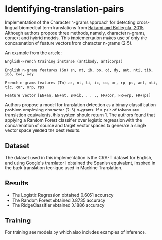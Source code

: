 # Identifying-translation-pairs

Implementation of the Character n-grams approach for detecting cross-lingual biomedical term translations from [Hakami and Bollegala, 2015](https://cgi.csc.liv.ac.uk/~huda/papers/biotrans.pdf)
Although authors propose three methods, namely, character n-grams, context  and hybrid models. This implementation makes use of only the concatenation of feature vectors from character n-grams (2-5).

An example from the article:

  ``English-French training instance (antibody, anticorps)``
  
  ``English n-grams features (Sn) an, nt, ib, bo, od, dy, ant, nti, tib, ibo, bod, ody``
  
  ``French n-grams features (Tn) an, nt, ti, ic, co, or, rp, ps, ant, nti, tic, cor, orp, rps``
  
  ``Feature vector [EN+an, EN+nt, EN+ib, . . ., FR+cor, FR+orp, FR+rps]``

Authors propose a model for translation detection as a binary classification problem employing character (2-5) n-grams. If a pair of tokens are translation equivalents, this system should return 1. The authors found that applying a Random Forest classifier over logistic regression with the concatenation of source and target vector spaces to generate a single vector space yielded the best results. 

Dataset
-----
The dataset used in this implementation is the CRAFT dataset for English, and using Google's translator I obtained the Spanish equivalent, inspired in the back translation tecnique used in Machine Translation. 

Results
-----

* The Logistic Regression obtained 0.6051 accuracy
* The Random Forest obtained 0.8735 accuracy
* The RidgeClassifier obtained 0.1886 accuracy

Training
-----

For training see models.py which also includes examples of inference.
